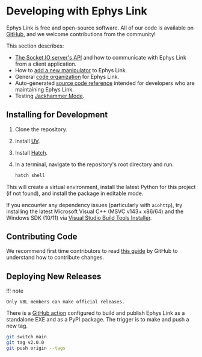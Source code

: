 # Developing with Ephys Link

Ephys Link is free and open-source software. All of our code is available
on [GitHub](https://github.com/VirtualBrainLab/ephys-link), and we welcome contributions from the community!

This section describes:

- [The Socket.IO server's API](socketio_api.md) and how to communicate with Ephys Link from a client application.
- How to [add a new manipulator](adding_a_manipulator.md) to Ephys Link.
- General [code organization](code_organization.md) for Ephys Link.
- Auto-generated [source code reference](../reference/SUMMARY.md) intended for developers who are maintaining Ephys Link.
- Testing [Jackhammer Mode](jackhammer_mode.md).

## Installing for Development

1. Clone the repository.
2. Install [UV](https://docs.astral.sh/uv/#installation).
3. Install [Hatch](https://hatch.pypa.io/latest/install/).
4. In a terminal, navigate to the repository's root directory and run.

   ```bash
   hatch shell
   ```

This will create a virtual environment, install the latest Python for this project (if not found), and install the
package in editable mode.

If you encounter any dependency issues (particularly with `aiohttp`), try installing the latest Microsoft Visual C++
(MSVC v143+ x86/64) and the Windows SDK (10/11)
via [Visual Studio Build Tools Installer](https://visualstudio.microsoft.com/visual-cpp-build-tools/).

## Contributing Code

We recommend first time contributors to
read [this guide](https://docs.github.com/en/get-started/exploring-projects-on-github/contributing-to-a-project) by
GitHub to understand how to contribute changes.

## Deploying New Releases

!!! note

    Only VBL members can make official releases.

There is a [GitHub action](https://github.com/VirtualBrainLab/ephys-link/actions/workflows/release.yml) configured to
build and publish Ephys Link as a standalone EXE and as a PyPI package. The trigger is to make and push a new tag.

```bash
git switch main
git tag v2.0.0
git push origin --tags
```